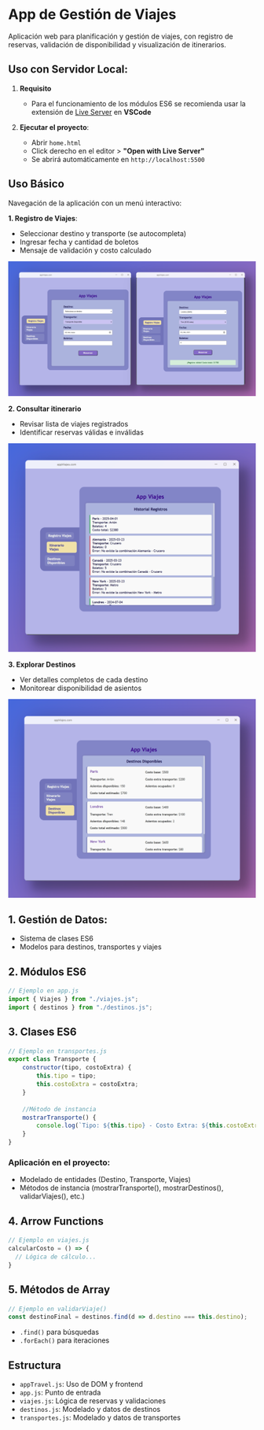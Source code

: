 # App de Gestión de Viajes
Aplicación web para planificación y gestión de viajes, con registro de reservas, validación de disponibilidad y visualización de itinerarios.

## Uso con Servidor Local:
1. **Requisito**
   - Para el funcionamiento de los módulos ES6 se recomienda usar la extensión de [Live Server](https://marketplace.visualstudio.com/items?itemName=ritwickdey.LiveServer) en **VSCode**

3. **Ejecutar el proyecto**:
    -   Abrir `home.html`
    -   Click derecho en el editor > **"Open with Live Server"**
    -   Se abrirá automáticamente en `http://localhost:5500`

## Uso Básico
Navegación de la aplicación con un menú interactivo:

**1. Registro de Viajes**: 
-   Seleccionar destino y transporte (se autocompleta)
-   Ingresar fecha y cantidad de boletos
-   Mensaje de validación y costo calculado

 ![Vista Previa](./assets/media/landing1.png)

**2. Consultar itinerario**
-   Revisar lista de viajes registrados
-   Identificar reservas válidas e inválidas

 ![Vista Previa](./assets/media/viajes.png)

**3. Explorar Destinos**
-   Ver detalles completos de cada destino
-   Monitorear disponibilidad de asientos

 ![Vista Previa](./assets/media/registros.png)

## 1. Gestión de Datos: 
  - Sistema de clases ES6
  - Modelos para destinos, transportes y viajes

## 2. Módulos ES6
```javascript
// Ejemplo en app.js
import { Viajes } from "./viajes.js";
import { destinos } from "./destinos.js";
```

## 3. Clases ES6
```javascript
// Ejemplo en transportes.js
export class Transporte {
    constructor(tipo, costoExtra) {
        this.tipo = tipo;
        this.costoExtra = costoExtra;
    }

    //Método de instancia
    mostrarTransporte() {
        console.log(`Tipo: ${this.tipo} - Costo Extra: ${this.costoExtra}`);
    }
}
```

### Aplicación en el proyecto:
- Modelado de entidades (Destino, Transporte, Viajes)
- Métodos de instancia (mostrarTransporte(), mostrarDestinos(), validarViajes(), etc.)

## 4. Arrow Functions
```javascript
// Ejemplo en viajes.js
calcularCosto = () => {
  // Lógica de cálculo...
}
```

## 5. Métodos de Array
```javascript
// Ejemplo en validarViaje()
const destinoFinal = destinos.find(d => d.destino === this.destino);
```
- `.find()` para búsquedas
- `.forEach()` para iteraciones

## Estructura 
- `appTravel.js`: Uso de DOM y frontend
- `app.js`: Punto de entrada
- `viajes.js`: Lógica de reservas y validaciones
- `destinos.js`: Modelado y  datos de destinos
- `transportes.js`: Modelado y datos de transportes
